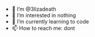 - 👋 I’m @3lizadeath
- 👀 I’m interested in nothing
- 🌱 I’m currently learning to code
- 📫 How to reach me: dont

<!---
3lizadeath/3lizadeath is a ✨ special ✨ repository because its `README.md` (this file) appears on your GitHub profile.
You can click the Preview link to take a look at your changes.
--->
